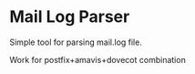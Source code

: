 # Mail Log Parser

Simple tool for parsing mail.log file.

Work for  postfix+amavis+dovecot combination

